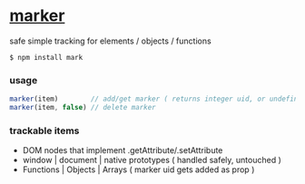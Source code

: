 [marker](https://github.com/ryanve/marker)
======

safe simple tracking for elements / objects / functions


```
$ npm install mark
```

### usage

```js
marker(item)        // add/get marker ( returns integer uid, or undefined if untrackable )
marker(item, false) // delete marker
````

### trackable items

- DOM nodes that implement .getAttribute/.setAttribute
- window | document | native prototypes ( handled safely, untouched )
- Functions | Objects | Arrays ( marker uid gets added as prop )

